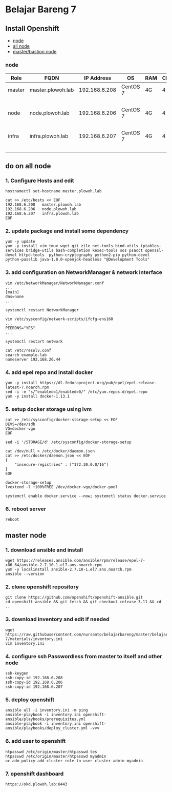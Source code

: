 # Belajar Bareng 7

## Install Openshift
* [node](#node)
* [all node](#do-on-all-node)
* [master/bastion node](#master-node)

### node
|   Role   |         FQDN        |   IP Address  |    OS    |  RAM | CPU | Disk | Partition |
|----------|---------------------|---------------|----------|------|-----|------|-----------|
|  master  | master.plowoh.lab   | 192.168.6.208 | CentOS 7 |  4G  |  4  | sda  |  root fs  |
|          |                     |               |          |      |     | sdb  |     -     | 
|  node    | node.plowoh.lab     | 192.168.6.206 | CentOS 7 |  4G  |  4  | sda  |  root fs  |
|          |                     |               |          |      |     | sdb  |     -     | 
|  infra   | infra.plowoh.lab    | 192.168.6.207 | CentOS 7 |  4G  |  4  | sda  |  root fs  |
|          |                     |               |          |      |     | sdb  |     -     | 


## do on all node
### 1. Configure Hosts and edit 
	hostnamectl set-hostname master.plowoh.lab

	cat >> /etc/hosts << EOF
	192.168.6.208   master.plowoh.lab
	192.168.6.206   node.plowoh.lab
	192.168.6.207   infra.plowoh.lab
	EOF


### 2. update package and install some dependency
	yum -y update
	yum -y install vim tmux wget git zile net-tools bind-utils iptables-services bridge-utils bash-completion kexec-tools sos psacct openssl-devel httpd-tools  python-cryptography python2-pip python-devel python-passlib java-1.8.0-openjdk-headless "@Development Tools"

### 3. add configuration on NetworkManager & network interface
	vim /etc/NetworkManager/NetworkManager.conf
	...
	[main]
	dns=none
	...

	systemctl restart NetworkManager

	vim /etc/sysconfig/network-scripts/ifcfg-ens160
	...
	PEERDNS="YES"
	...

	systemctl restart network

	cat /etc/resolv.conf
	search example.lab
	nameserver 192.168.26.44

### 4. add epel repo and install docker
	yum -y install https://dl.fedoraproject.org/pub/epel/epel-release-latest-7.noarch.rpm
	sed -i -e "s/^enabled=1/enabled=0/" /etc/yum.repos.d/epel.repo
	yum -y install docker-1.13.1

### 5. setup docker storage using lvm
	cat >> /etc/sysconfig/docker-storage-setup << EOF
	DEVS=/dev/sdb
	VG=docker-vgo
	EOF

	sed -i '/STORAGE/d' /etc/sysconfig/docker-storage-setup

	cat /dev/null > /etc/docker/daemon.json
	cat >> /etc/docker/daemon.json << EOF
	{
	    "insecure-registries" : ["172.30.0.0/16"]
	}
	EOF

	docker-storage-setup
	lvextend -l +100%FREE /dev/docker-vgo/docker-pool

	systemctl enable docker.service --now; systemctl status docker.service

### 6. reboot server
	reboot

## master node
### 1. download ansible and install
	wget https://releases.ansible.com/ansible/rpm/release/epel-7-x86_64/ansible-2.7.10-1.el7.ans.noarch.rpm
	yum -y localinstall ansible-2.7.10-1.el7.ans.noarch.rpm
	ansible --version

### 2. clone openshift repository
	git clone https://github.com/openshift/openshift-ansible.git
	cd openshift-ansible && git fetch && git checkout release-3.11 && cd ..

### 3. download inventory and edit if needed
	wget https://raw.githubusercontent.com/nursanto/belajarbareng/master/belajarbareng-7/materials/inventory.ini
	vim inventory.ini

### 4. configure ssh Passwordless from master to itself and other node
	ssh-keygen
	ssh-copy-id 192.168.6.208
	ssh-copy-id 192.168.6.206
	ssh-copy-id 192.168.6.207

### 5. deploy openshift
	ansible all -i inventory.ini -m ping
	ansible-playbook -i inventory.ini openshift-ansible/playbooks/prerequisites.yml
	ansible-playbook -i inventory.ini openshift-ansible/playbooks/deploy_cluster.yml -vvv

### 6. add user to openshift
	htpasswd /etc/origin/master/htpasswd tes
	htpasswd /etc/origin/master/htpasswd myadmin
	oc adm policy add-cluster-role-to-user cluster-admin myadmin

### 7. openshift dashboard
	https://okd.plowoh.lab:8443
